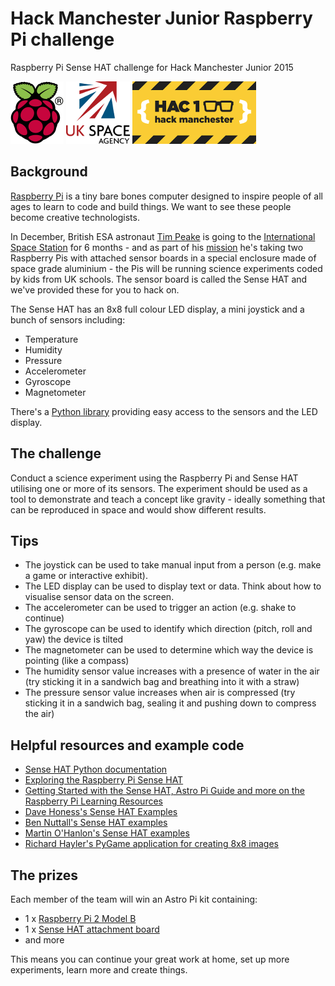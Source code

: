 # Hack Manchester Junior Raspberry Pi challenge

Raspberry Pi Sense HAT challenge for Hack Manchester Junior 2015

[![Raspberry Pi Foundation](images/raspberrypi.png)](https://www.raspberrypi.org/) [![UK Space Agency](images/uksa.png)](https://www.gov.uk/government/organisations/uk-space-agency) [![Hack Manchester Junior](images/hackmanchester.png)](http://www.hackmanchester.com/junior)

## Background

[Raspberry Pi](https://www.raspberrypi.org/) is a tiny bare bones computer designed to inspire people of all ages to learn to code and build things. We want to see these people become creative technologists.

In December, British ESA astronaut [Tim Peake](https://twitter.com/astro_timpeake) is going to the [International Space Station](https://en.wikipedia.org/wiki/International_Space_Station) for 6 months - and as part of his [mission](http://principia.org.uk/) he's taking two Raspberry Pis with attached sensor boards in a special enclosure made of space grade aluminium - the Pis will be running science experiments coded by kids from UK schools. The sensor board is called the Sense HAT and we've provided these for you to hack on.

The Sense HAT has an 8x8 full colour LED display, a mini joystick and a bunch of sensors including:

- Temperature
- Humidity
- Pressure
- Accelerometer
- Gyroscope
- Magnetometer

There's a [Python library](https://pythonhosted.org/sense-hat/) providing easy access to the sensors and the LED display.

## The challenge

Conduct a science experiment using the Raspberry Pi and Sense HAT utilising one or more of its sensors. The experiment should be used as a tool to demonstrate and teach a concept like gravity - ideally something that can be reproduced in space and would show different results.

## Tips

- The joystick can be used to take manual input from a person (e.g. make a game or interactive exhibit).
- The LED display can be used to display text or data. Think about how to visualise sensor data on the screen.
- The accelerometer can be used to trigger an action (e.g. shake to continue)
- The gyroscope can be used to identify which direction (pitch, roll and yaw) the device is tilted
- The magnetometer can be used to determine which way the device is pointing (like a compass)
- The humidity sensor value increases with a presence of water in the air (try sticking it in a sandwich bag and breathing into it with a straw)
- The pressure sensor value increases when air is compressed (try sticking it in a sandwich bag, sealing it and pushing down to compress the air)

## Helpful resources and example code

- [Sense HAT Python documentation](https://pythonhosted.org/sense-hat/)
- [Exploring the Raspberry Pi Sense HAT](https://opensource.com/life/15/10/exploring-raspberry-pi-sense-hat#comment-84021)
- [Getting Started with the Sense HAT, Astro Pi Guide and more on the Raspberry Pi Learning Resources](https://www.raspberrypi.org/resources/)
- [Dave Honess's Sense HAT Examples](https://github.com/RPi-Distro/python-sense-hat/tree/master/examples)
- [Ben Nuttall's Sense HAT examples](https://github.com/bennuttall/sense-hat-examples)
- [Martin O'Hanlon's Sense HAT examples](http://www.stuffaboutcode.com/2015/05/astro-pi-getting-started.html)
- [Richard Hayler's PyGame application for creating 8x8 images](https://github.com/topshed/RPi_8x8GridDraw)

## The prizes

Each member of the team will win an Astro Pi kit containing:

- 1 x [Raspberry Pi 2 Model B](https://www.raspberrypi.org/products/raspberry-pi-2-model-b/)
- 1 x [Sense HAT attachment board](https://www.raspberrypi.org/products/sense-hat/)
- and more

This means you can continue your great work at home, set up more experiments, learn more and create things.
